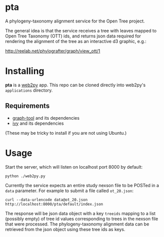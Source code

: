 pta
===

A phylogeny-taxonomy alignment service for the Open Tree project.

The general idea is that the service receives a tree with leaves
mapped to Open Tree Taxonomy (OTT) ids, and returns json data required
for rendering the alignment of the tree as an interactive d3 graphic,
e.g.:

http://reelab.net/phylografter/graph/view_ott/1

# Installing

**pta** is a [web2py](www.web2py.com) app. This repo can be cloned
directly into web2py's `applications` directory.

## Requirements

* [graph-tool](graph-tool.skewed.de) and its dependencies
* [ivy](github.com/rhr/ivy) and its dependencies

(These may be tricky to install if you are not using Ubuntu.)

# Usage

Start the server, which will listen on localhost port 8000 by default:

```
python ./web2py.py
```

Currently the service expects an entire study nexson file to be POSTed
in a `data` parameter. For example to submit a file called `ot_20.json`:

```
curl --data-urlencode data@ot_20.json http://localhost:8000/pta/default/index.json
```

The response will be json data object with a key `treeids` mapping to
a list (possibly empty) of tree id values corresponding to trees in
the nexson file that were processed. The phylogeny-taxonomy alignment
data can be retrieved from the json object using these tree ids as
keys.
